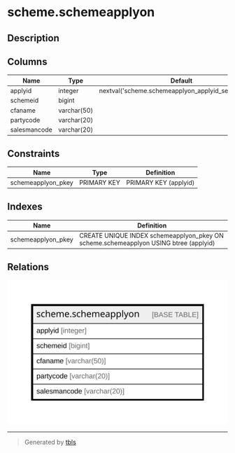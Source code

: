 # scheme.schemeapplyon

## Description

## Columns

| Name | Type | Default | Nullable | Children | Parents | Comment |
| ---- | ---- | ------- | -------- | -------- | ------- | ------- |
| applyid | integer | nextval('scheme.schemeapplyon_applyid_seq'::regclass) | false |  |  |  |
| schemeid | bigint |  | true |  |  |  |
| cfaname | varchar(50) |  | true |  |  |  |
| partycode | varchar(20) |  | true |  |  |  |
| salesmancode | varchar(20) |  | true |  |  |  |

## Constraints

| Name | Type | Definition |
| ---- | ---- | ---------- |
| schemeapplyon_pkey | PRIMARY KEY | PRIMARY KEY (applyid) |

## Indexes

| Name | Definition |
| ---- | ---------- |
| schemeapplyon_pkey | CREATE UNIQUE INDEX schemeapplyon_pkey ON scheme.schemeapplyon USING btree (applyid) |

## Relations

![er](scheme.schemeapplyon.svg)

---

> Generated by [tbls](https://github.com/k1LoW/tbls)
